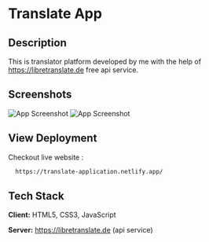 
# Translate App





## Description

This is translator platform developed by me with the help of https://libretranslate.de free api service.


## Screenshots

![App Screenshot](https://i.ibb.co/Jpd60c8/translate.png)
![App Screenshot](https://i.ibb.co/1KzYDFy/Screenshot-2022-05-06-100331.png)

## View Deployment

Checkout live website : 

```bash
  https://translate-application.netlify.app/
```


## Tech Stack

**Client:** HTML5, CSS3, JavaScript

**Server:** https://libretranslate.de (api service)

